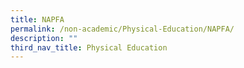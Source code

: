 ```yaml
---
title: NAPFA
permalink: /non-academic/Physical-Education/NAPFA/
description: ""
third_nav_title: Physical Education
---
```

